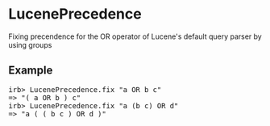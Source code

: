
# LucenePrecedence

Fixing precendence for the OR operator of Lucene's default query parser by using groups

## Example

<pre>
irb> LucenePrecedence.fix "a OR b c"
=> "( a OR b ) c"
irb> LucenePrecedence.fix "a (b c) OR d"
=> "a ( ( b c ) OR d )"
</pre>

